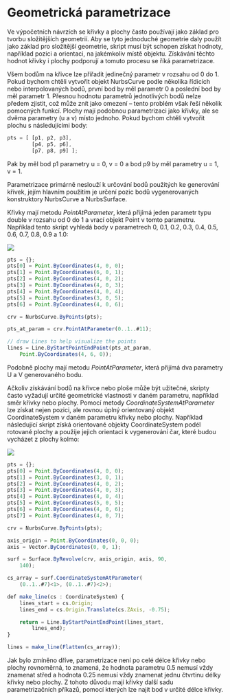 # Geometrická parametrizace

Ve výpočetních návrzích se křivky a plochy často používají jako základ pro tvorbu složitějších geometrií. Aby se tyto jednoduché geometrie daly použít jako základ pro složitější geometrie, skript musí být schopen získat hodnoty, například pozici a orientaci, na jakémkoliv místě objektu. Získávání těchto hodnot křivky i plochy podporují a tomuto procesu se říká parametrizace.

Všem bodům na křivce lze přiřadit jedinečný parametr v rozsahu od 0 do 1. Pokud bychom chtěli vytvořit objekt NurbsCurve podle několika řídicích nebo interpolovaných bodů, první bod by měl parametr 0 a poslední bod by měl parametr 1. Přesnou hodnotu parametrů jednotlivých bodů nelze předem zjistit, což může znít jako omezení – tento problém však řeší několik pomocných funkcí. Plochy mají podobnou parametrizaci jako křivky, ale se dvěma parametry (u a v) místo jednoho. Pokud bychom chtěli vytvořit plochu s následujícími body:

```js
pts = [ [p1, p2, p3],
        [p4, p5, p6],
        [p7, p8, p9] ];
```

Pak by měl bod p1 parametry u = 0, v = 0 a bod p9 by měl parametry u = 1, v = 1.

Parametrizace primárně neslouží k určování bodů použitých ke generování křivek, jejím hlavním použitím je určení pozic bodů vygenerovaných konstruktory NurbsCurve a NurbsSurface.

Křivky mají metodu _PointAtParameter_, která přijímá jeden parametr typu double v rozsahu od 0 do 1 a vrací objekt Point v tomto parametru. Například tento skript vyhledá body v parametrech 0, 0.1, 0.2, 0.3, 0.4, 0.5, 0.6, 0.7, 0.8, 0.9 a 1.0:

![](../images/8-2/7/GeometricParameterization\_01.png)

```js
pts = {};
pts[0] = Point.ByCoordinates(4, 0, 0);
pts[1] = Point.ByCoordinates(6, 0, 1);
pts[2] = Point.ByCoordinates(4, 0, 2);
pts[3] = Point.ByCoordinates(4, 0, 3);
pts[4] = Point.ByCoordinates(4, 0, 4);
pts[5] = Point.ByCoordinates(3, 0, 5);
pts[6] = Point.ByCoordinates(4, 0, 6);

crv = NurbsCurve.ByPoints(pts);

pts_at_param = crv.PointAtParameter(0..1..#11);

// draw Lines to help visualize the points
lines = Line.ByStartPointEndPoint(pts_at_param,
    Point.ByCoordinates(4, 6, 0));
```

Podobně plochy mají metodu _PointAtParameter_, která přijímá dva parametry U a V generovaného bodu.

Ačkoliv získávání bodů na křivce nebo ploše může být užitečné, skripty často vyžadují určité geometrické vlastnosti v daném parametru, například směr křivky nebo plochy. Pomocí metody _CoordinateSystemAtParameter_ lze získat nejen pozici, ale rovnou úplný orientovaný objekt CoordinateSystem v daném parametru křivky nebo plochy. Například následující skript získá orientované objekty CoordinateSystem podél rotované plochy a použije jejich orientaci k vygenerování čar, které budou vycházet z plochy kolmo:

![](../images/8-2/7/GeometricParameterization\_02.png)

```js
pts = {};
pts[0] = Point.ByCoordinates(4, 0, 0);
pts[1] = Point.ByCoordinates(3, 0, 1);
pts[2] = Point.ByCoordinates(4, 0, 2);
pts[3] = Point.ByCoordinates(4, 0, 3);
pts[4] = Point.ByCoordinates(4, 0, 4);
pts[5] = Point.ByCoordinates(5, 0, 5);
pts[6] = Point.ByCoordinates(4, 0, 6);
pts[7] = Point.ByCoordinates(4, 0, 7);

crv = NurbsCurve.ByPoints(pts);

axis_origin = Point.ByCoordinates(0, 0, 0);
axis = Vector.ByCoordinates(0, 0, 1);

surf = Surface.ByRevolve(crv, axis_origin, axis, 90,
    140);

cs_array = surf.CoordinateSystemAtParameter(
    (0..1..#7)<1>, (0..1..#7)<2>);

def make_line(cs : CoordinateSystem) {
	lines_start = cs.Origin;
    lines_end = cs.Origin.Translate(cs.ZAxis, -0.75);

    return = Line.ByStartPointEndPoint(lines_start,
        lines_end);
}

lines = make_line(Flatten(cs_array));
```

Jak bylo zmíněno dříve, parametrizace není po celé délce křivky nebo plochy rovnoměrná, to znamená, že hodnota parametru 0.5 nemusí vždy znamenat střed a hodnota 0.25 nemusí vždy znamenat jednu čtvrtinu délky křivky nebo plochy. Z tohoto důvodu mají křivky další sadu parametrizačních příkazů, pomocí kterých lze najít bod v určité délce křivky.
